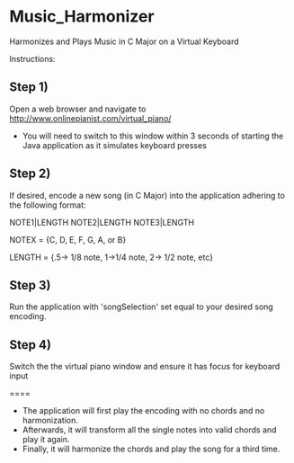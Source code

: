 Music_Harmonizer
================

Harmonizes and Plays Music in C Major on a Virtual Keyboard

Instructions:

Step 1)
-
Open a web browser and navigate to http://www.onlinepianist.com/virtual_piano/

* You will need to switch to this window within 3 seconds of starting the Java application as it simulates keyboard presses
        
Step 2)
-
If desired, encode a new song (in C Major) into the application adhering to the following format:

NOTE1|LENGTH  NOTE2|LENGTH  NOTE3|LENGTH

NOTEX = {C, D, E, F, G, A, or B}

LENGTH = {.5-> 1/8 note, 1->1/4 note, 2-> 1/2 note, etc}

Step 3)
-
Run the application with 'songSelection' set equal to your desired song encoding.

Step 4)
-
Switch the the virtual piano window and ensure it has focus for keyboard input

====

* The application will first play the encoding with no chords and no harmonization.
* Afterwards, it will transform all the single notes into valid chords and play it again.
* Finally, it will harmonize the chords and play the song for a third time.
